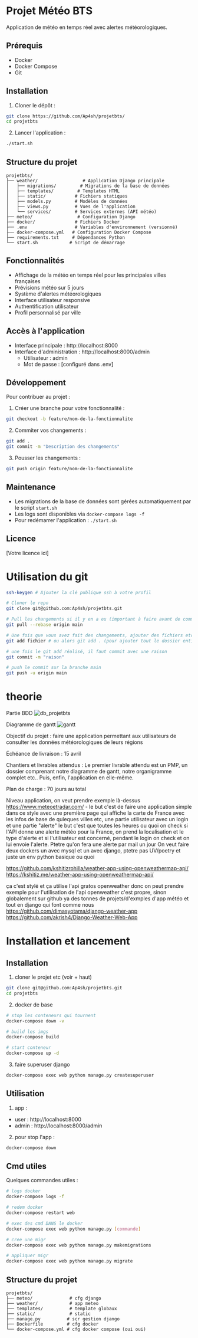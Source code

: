 # Projet Météo BTS

Application de météo en temps réel avec alertes météorologiques.

## Prérequis

- Docker
- Docker Compose
- Git

## Installation

1. Cloner le dépôt :
```bash
git clone https://github.com/Ap4sh/projetbts/
cd projetbts
```

2. Lancer l'application :
```bash
./start.sh
```

## Structure du projet

```
projetbts/
├── weather/                 # Application Django principale
│   ├── migrations/         # Migrations de la base de données
│   ├── templates/         # Templates HTML
│   ├── static/           # Fichiers statiques
│   ├── models.py         # Modèles de données
│   ├── views.py          # Vues de l'application
│   └── services/         # Services externes (API météo)
├── meteo/                 # Configuration Django
├── docker/               # Fichiers Docker
├── .env                  # Variables d'environnement (versionné)
├── docker-compose.yml   # Configuration Docker Compose
├── requirements.txt     # Dépendances Python
└── start.sh            # Script de démarrage
```

## Fonctionnalités

- Affichage de la météo en temps réel pour les principales villes françaises
- Prévisions météo sur 5 jours
- Système d'alertes météorologiques
- Interface utilisateur responsive
- Authentification utilisateur
- Profil personnalisé par ville

## Accès à l'application

- Interface principale : http://localhost:8000
- Interface d'administration : http://localhost:8000/admin
  - Utilisateur : admin
  - Mot de passe : [configuré dans .env]

## Développement

Pour contribuer au projet :

1. Créer une branche pour votre fonctionnalité :
```bash
git checkout -b feature/nom-de-la-fonctionnalite
```

2. Commiter vos changements :
```bash
git add .
git commit -m "Description des changements"
```

3. Pousser les changements :
```bash
git push origin feature/nom-de-la-fonctionnalite
```

## Maintenance

- Les migrations de la base de données sont gérées automatiquement par le script `start.sh`
- Les logs sont disponibles via `docker-compose logs -f`
- Pour redémarrer l'application : `./start.sh`

## Licence

[Votre licence ici]

# Utilisation du git

```bash
ssh-keygen # Ajouter la clé publique ssh à votre profil

# Cloner le repo
git clone git@github.com:Ap4sh/projetbts.git

# Pull les changements si il y en a eu (important à faire avant de commencer à dév ou push ou quoi)
git pull --rebase origin main

# Une fois que vous avez fait des changements, ajouter des fichiers etc vous pouvez faire:
git add fichier # ou alors git add . (pour ajouter tout le dossier entier)

# une fois le git add réalisé, il faut commit avec une raison
git commit -m "raison"

# push le commit sur la branche main
git push -u origin main
```

# theorie

Partie BDD
![db_projetbts](https://github.com/user-attachments/assets/b66be216-cc8a-43fd-8a44-f4877aec4704)


Diagramme de gantt
![gantt](https://i.imgur.com/eJyT9hq.png)


Objectif du projet : faire une application permettant aux utilisateurs de consulter les données météorologiques de leurs régions

Échéance de livraison : 15 avril

Chantiers et livrables attendus : Le premier livrable attendu est un PMP, un dossier comprenant notre diagramme de gantt, notre organigramme complet etc.. Puis, enfin, l'application en elle-même.

Plan de charge : 70 jours au total 



Niveau application, on veut prendre exemple là-dessus https://www.meteoetradar.com/ - le but c'est de faire une application simple dans ce style avec une première page qui affiche la carte de France avec les infos de base de quleques villes etc, une partie utilisateur avec un login et une partie "alerte" le but c'est que toutes les heures ou quoi on check si l'API donne une alerte météo pour la France, on prend la localisation et le type d'alerte et si l'utilisateur est concerné, pendant le login on check et on lui envoie l'alerte. Ptetre qu'on fera une alerte par mail un jour
On veut faire deux dockers un avec mysql et un avec django, ptetre pas UV/poetry et juste un env python basique ou quoi

https://github.com/kshitizrohilla/weather-app-using-openweathermap-api/
https://kshitiz.me/weather-app-using-openweathermap-api/

ça c'est stylé et ça utilise l'api gratos openweather donc on peut prendre exemple pour l'utilisation de l'api openweather c'est propre, sinon globalement sur github ya des tonnes de projets/d'exmples d'app météo et tout en django qui font comme nous
https://github.com/dimasyotama/django-weather-app
https://github.com/akrish4/Django-Weather-Web-App

# Installation et lancement

## Installation

1. cloner le projet etc (voir + haut)
```bash
git clone git@github.com:Ap4sh/projetbts.git
cd projetbts
```

2. docker de base
```bash
# stop les conteneurs qui tournent
docker-compose down -v

# build les imgs
docker-compose build

# start conteneur
docker-compose up -d
```

3. faire superuser django
```bash
docker-compose exec web python manage.py createsuperuser
```

## Utilisation

1. app :
- user : http://localhost:8000
- admin : http://localhost:8000/admin

2. pour stop l'app :
```bash
docker-compose down
```

## Cmd utiles

Quelques commandes utiles :

```bash
# logs docker
docker-compose logs -f

# redem docker
docker-compose restart web

# exec des cmd DANS le docker
docker-compose exec web python manage.py [commande]

# cree une migr
docker-compose exec web python manage.py makemigrations

# appliquer migr
docker-compose exec web python manage.py migrate
```

## Structure du projet
```
projetbts/
├── meteo/              # cfg django
├── weather/            # app meteo
├── templates/          # template globaux
├── static/             # static
├── manage.py          # scr gestion django
├── Dockerfile         # cfg docker
└── docker-compose.yml # cfg docker compose (oui oui)
```

